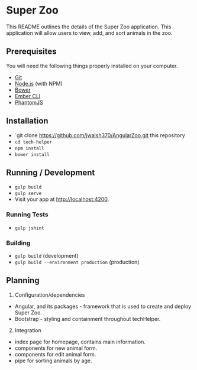# Super Zoo

This README outlines the details of the Super Zoo application. This application will allow users to view, add, and sort  animals in the zoo.

## Prerequisites

You will need the following things properly installed on your computer.

* [Git](https://git-scm.com/)
* [Node.js](https://nodejs.org/) (with NPM)
* [Bower](https://bower.io/)
* [Ember CLI](https://ember-cli.com/)
* [PhantomJS](http://phantomjs.org/)

## Installation

* `git clone https://github.com/jwalsh370/AngularZoo.git this repository
* `cd tech-helper`
* `npm install`
* `bower install`

## Running / Development

* `gulp build`
* `gulp serve`
* Visit your app at [http://localhost:4200](http://localhost:4200).

### Running Tests

* `gulp jshint`


### Building

* `gulp build` (development)
* `gulp build --environment production` (production)

## Planning

1. Configuration/dependencies
  * Angular, and its packages - framework that is used to create and deploy Super Zoo.
  * Bootstrap - styling and containment throughout techHelper.


2. Integration
  * index page for homepage, contains main information.
  * components for new animal form.
  * components for edit animal form.
  * pipe for sorting animals by age.
